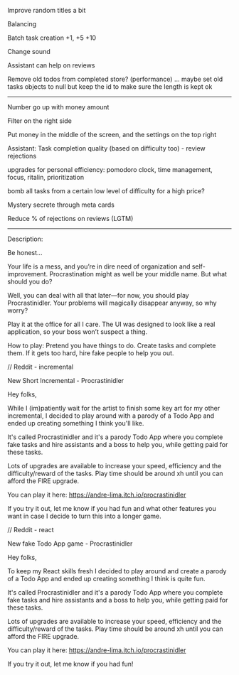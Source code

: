 Improve random titles a bit

Balancing

Batch task creation +1, +5 +10

Change sound

Assistant can help on reviews

Remove old todos from completed store? (performance)
... maybe set old tasks objects to null but keep the id to make sure the length is kept ok

---


Number go up with money amount

Filter on the right side

Put money in the middle of the screen, and the settings on the top right

Assistant: Task completion quality (based on difficulty too) - review rejections

upgrades for personal efficiency: pomodoro clock, time management, focus, ritalin, prioritization

bomb all tasks from a certain low level of difficulty for a high price?

Mystery secrete through meta cards

Reduce % of rejections on reviews (LGTM)

---

Description:

Be honest...

Your life is a mess, and you’re in dire need of organization and self-improvement. Procrastination might as well be your middle name. But what should you do?

Well, you can deal with all that later—for now, you should play Procrastinidler. Your problems will magically disappear anyway, so why worry?

Play it at the office for all I care. The UI was designed to look like a real application, so your boss won’t suspect a thing.

How to play: Pretend you have things to do. Create tasks and complete them. If it gets too hard, hire fake people to help you out.

// Reddit - incremental

New Short Incremental - Procrastinidler

Hey folks,

While I (im)patiently wait for the artist to finish some key art for my other incremental, I decided to play around with a parody of a Todo App and ended up creating something I think you'll like.

It's called Procrastinidler and it's a parody Todo App where you complete fake tasks and hire assistants and a boss to help you, while getting paid for these tasks.

Lots of upgrades are available to increase your speed, efficiency and the difficulty/reward of the tasks. Play time should be around xh until you can afford the FIRE upgrade.

You can play it here: https://andre-lima.itch.io/procrastinidler

If you try it out, let me know if you had fun and what other features you want in case I decide to turn this into a longer game.

// Reddit - react

New fake Todo App game - Procrastinidler

Hey folks,

To keep my React skills fresh I decided to play around and create a parody of a Todo App and ended up creating something I think is quite fun.

It's called Procrastinidler and it's a parody Todo App where you complete fake tasks and hire assistants and a boss to help you, while getting paid for these tasks.

Lots of upgrades are available to increase your speed, efficiency and the difficulty/reward of the tasks. Play time should be around xh until you can afford the FIRE upgrade.

You can play it here: https://andre-lima.itch.io/procrastinidler

If you try it out, let me know if you had fun!
